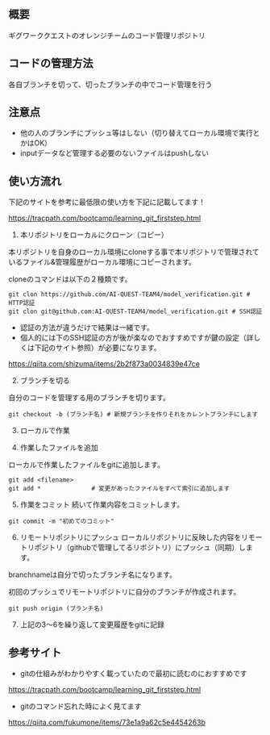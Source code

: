 ## 概要

ギグワーククエストのオレンジチームのコード管理リポジトリ

## コードの管理方法

各自ブランチを切って、切ったブランチの中でコード管理を行う

## 注意点

- 他の人のブランチにプッシュ等はしない（切り替えてローカル環境で実行とかはOK）
- inputデータなど管理する必要のないファイルはpushしない

## 使い方流れ

下記のサイトを参考に最低限の使い方を下記に記載してます！

https://tracpath.com/bootcamp/learning_git_firststep.html

1. 本リポジトリをローカルにクローン（コピー）

本リポジトリを自身のローカル環境にcloneする事で本リポジトリで管理されているファイル&管理履歴がローカル環境にコピーされます。

cloneのコマンドは以下の２種類です。

```
git clon https://github.com/AI-QUEST-TEAM4/model_verification.git # HTTP認証
git clon git@github.com:AI-QUEST-TEAM4/model_verification.git # SSH認証
```

* 認証の方法が違うだけで結果は一緒です。
* 個人的には下のSSH認証の方が後が楽なのでおすすめですが鍵の設定（詳しくは下記のサイト参照）が必要になります。

https://qiita.com/shizuma/items/2b2f873a0034839e47ce

2. ブランチを切る

自分のコードを管理する用のブランチを切ります。

```
git checkout -b (ブランチ名) # 新規ブランチを作りそれをカレントブランチにします
```

3. ローカルで作業

4. 作業したファイルを追加

ローカルで作業したファイルをgitに追加します。

```
git add <filename>
git add *              # 変更があったファイルをすべて索引に追加します
```

5. 作業をコミット
続いて作業内容をコミットします。

```
git commit -m "初めてのコミット"
```

6. リモートリポジトリにプッシュ
ローカルリポジトリに反映した内容をリモートリポジトリ（githubで管理してるリポジトリ）にプッシュ（同期）します。

branchnameは自分で切ったブランチ名になります。

初回のプッシュでリモートリポジトリに自分のブランチが作成されます。

```
git push origin (ブランチ名)
```

7. 上記の3〜6を繰り返して変更履歴をgitに記録

## 参考サイト

* gitの仕組みがわかりやすく載っていたので最初に読むのにおすすめです

https://tracpath.com/bootcamp/learning_git_firststep.html

* gitのコマンド忘れた時によく見てます

https://qiita.com/fukumone/items/73e1a9a62c5e4454263b

